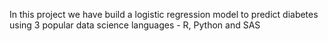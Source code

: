 In this project we have build a logistic regression model to predict diabetes using 3 popular data science languages - R, Python and SAS
